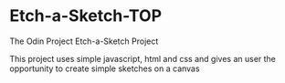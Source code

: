 # Etch-a-Sketch-TOP
The Odin Project Etch-a-Sketch Project

This project uses simple javascript, html and css and gives an user the opportunity to 
create simple sketches on a canvas